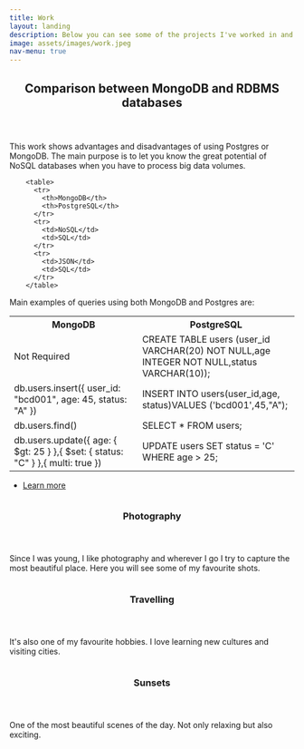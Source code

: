 ```yaml
---
title: Work
layout: landing
description: Below you can see some of the projects I've worked in and some of my hobbies
image: assets/images/work.jpeg
nav-menu: true
---
```


<!-- Main -->
<div id="main">

<!-- One -->
<section id="one">
	<div class="inner">
		<header class="major">
			<h2>Comparison between MongoDB and RDBMS databases</h2>
		</header>
		<p>This work shows advantages and disadvantages of using Postgres or MongoDB.
		The main purpose is to let you know the great potential of NoSQL databases when you have to process big data volumes.</p>

		<table>
          <tr>
            <th>MongoDB</th>
            <th>PostgreSQL</th>
          </tr>
          <tr>
            <td>NoSQL</td>
            <td>SQL</td>
          </tr>
          <tr>
            <td>JSON</td>
            <td>SQL</td>
          </tr>
        </table> 

<p>Main examples of queries using both MongoDB and Postgres are:</p>
		<table>
          <tr>
            <th>MongoDB</th>
            <th>PostgreSQL</th>
          </tr>
          <tr>
            <td>Not Required</td>
            <td>CREATE TABLE users (user_id VARCHAR(20) NOT NULL,age INTEGER NOT NULL,status VARCHAR(10));</td>
          </tr>
          <tr>
            <td>db.users.insert({ user_id: "bcd001", age: 45, status: "A" })</td>
            <td>INSERT INTO users(user_id,age,	status)VALUES ('bcd001',45,"A");</td>
          </tr>
          <tr>
            <td>db.users.find()</td>
            <td>SELECT * FROM users;</td>
          </tr>
          <tr>
            <td>db.users.update({ age: { $gt: 25 } },{ $set: { status: "C" } },{ multi: true })</td>
            <td>UPDATE users SET status = 'C' WHERE age > 25;</td>
          </tr>
        </table> 
        <ul class="actions">
					<li><a href="https://github.com/rferran/MongoVsPostgres/blob/master/README.md" class="button">Learn more</a></li>
		</ul>
</div>
</section>

<!-- Two -->
<section id="two" class="spotlights">
	<section>
		<a href="https://www.instagram.com/p/B5ZduhDpV1y/" class="image">
			<img src="{% link assets/images/sunset.JPG %}" alt="" data-position="center center" />
		</a>
		<div class="content">
			<div class="inner">
				<header class="major">
					<h3>Photography</h3>
				</header>
				<p>Since I was young, I like photography and wherever I go I try to capture the most beautiful place. 
				Here you will see some of my favourite shots.</p>
			</div>
		</div>
	</section>
	<section>
		<a href="https://www.instagram.com/p/B80Vm5eJeSH/" class="image">
			<img src="{% link assets/images/atocha.JPG %}" alt="" data-position="top center" />
		</a>
		<div class="content">
			<div class="inner">
				<header class="major">
					<h3>Travelling</h3>
				</header>
				<p>It's also one of my favourite hobbies. I love learning new cultures and visiting cities. </p>
			</div>
		</div>
	</section>
	<section>
		<a href="https://www.instagram.com/p/B6u51QSJMd9/" class="image">
			<img src="{% link assets/images/sunsetSitges.JPG %}" alt="" data-position="25% 25%" />
		</a>
		<div class="content">
			<div class="inner">
				<header class="major">
					<h3>Sunsets</h3>
				</header>
				<p>One of the most beautiful scenes of the day. Not only relaxing but also exciting.</p>
			</div>
		</div>
	</section>
</section>

</div>
